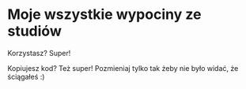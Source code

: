 # Moje wszystkie wypociny ze studiów

Korzystasz? Super!

Kopiujesz kod? Też super! Pozmieniaj tylko tak żeby nie było widać, że ściągałeś :)
